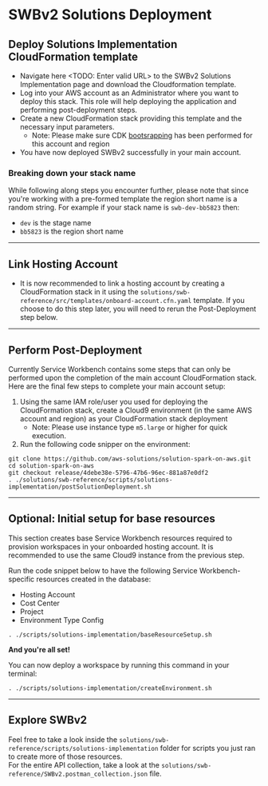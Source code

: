 # SWBv2 Solutions Deployment

## Deploy Solutions Implementation CloudFormation template
- Navigate here <TODO: Enter valid URL> to the SWBv2 Solutions Implementation page and download the Cloudformation template.
- Log into your AWS account as an Administrator where you want to deploy this stack. This role will help deploying the application and performing post-deployment steps.
- Create a new CloudFormation stack providing this template and the necessary input parameters.
  - Note: Please make sure CDK [bootsrapping](https://docs.aws.amazon.com/cdk/v2/guide/bootstrapping.html) has been performed for this account and region
- You have now deployed SWBv2 successfully in your main account.

### Breaking down your stack name
While following along steps you encounter further, please note that since you're working with a pre-formed template the region short name is a random string. For example if your stack name is `swb-dev-bb5823` then:
- `dev` is the stage name
- `bb5823` is the region short name
----

## Link Hosting Account

- It is now recommended to link a hosting account by creating a CloudFormation stack in it using the `solutions/swb-reference/src/templates/onboard-account.cfn.yaml` template. If you choose to do this step later, you will need to rerun the Post-Deployment step below.
----
## Perform Post-Deployment

Currently Service Workbench contains some steps that can only be performed upon the completion of the main account CloudFormation stack. Here are the final few steps to complete your main account setup:<br/>

1. Using the same IAM role/user you used for deploying the CloudFormation stack, create a Cloud9 environment (in the same AWS account and region) as your CloudFormation stack deployment
   - Note: Please use instance type `m5.large` or higher for quick execution.
2. Run the following code snipper on the environment:

```shell
git clone https://github.com/aws-solutions/solution-spark-on-aws.git
cd solution-spark-on-aws
git checkout release/4debe38e-5796-47b6-96ec-881a87e0df2
. ./solutions/swb-reference/scripts/solutions-implementation/postSolutionDeployment.sh
```
----
## Optional: Initial setup for base resources

This section creates base Service Workbench resources required to provision workspaces in your onboarded hosting account. It is recommended to use the same Cloud9 instance from the previous step. 

Run the code snippet below to have the following Service Workbench-specific resources created in the database:
- Hosting Account
- Cost Center
- Project
- Environment Type Config

```shell
. ./scripts/solutions-implementation/baseResourceSetup.sh
```

**And you're all set!**

You can now deploy a workspace by running this command in your terminal:
```shell
. ./scripts/solutions-implementation/createEnvironment.sh
```
----
## Explore SWBv2
Feel free to take a look inside the `solutions/swb-reference/scripts/solutions-implementation` folder for scripts you just ran to create more of those resources. 
<br/>
For the entire API collection, take a look at the `solutions/swb-reference/SWBv2.postman_collection.json` file.
